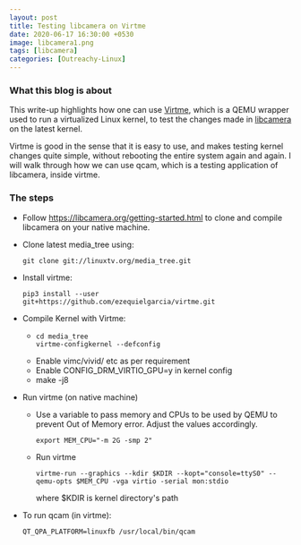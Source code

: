 ```yaml
---
layout: post
title: Testing libcamera on Virtme
date: 2020-06-17 16:30:00 +0530
image: libcamera1.png
tags: [libcamera]
categories: [Outreachy-Linux]
---
```

### What this blog is about

This write-up highlights how one can use [Virtme](https://github.com/amluto/virtme), which is a QEMU wrapper used to run a virtualized Linux kernel, to test the changes made in [libcamera](https://libcamera.org/index.html) on the latest kernel.

Virtme is good in the sense that it is easy to use, and makes testing kernel changes quite simple, without rebooting the entire system again and again. I will walk through how we can use qcam, which is a testing application of libcamera, inside virtme.

### The steps

- Follow <https://libcamera.org/getting-started.html> to clone and compile libcamera on your native machine.
- Clone latest media_tree using:
    ```
    git clone git://linuxtv.org/media_tree.git
    ```
- Install virtme:
    ```
    pip3 install --user git+https://github.com/ezequielgarcia/virtme.git
    ```
- Compile Kernel with Virtme:
  - ```
    cd media_tree
    virtme-configkernel --defconfig
    ```
  - Enable vimc/vivid/ etc as per requirement
  - Enable CONFIG_DRM_VIRTIO_GPU=y in kernel config
  - make -j8

- Run virtme (on native machine)
  - Use a variable to pass memory and CPUs to be used by QEMU to prevent Out of Memory error. Adjust the values accordingly.
    ```
    export MEM_CPU="-m 2G -smp 2"
    ```
  - Run virtme
    ```
    virtme-run --graphics --kdir $KDIR --kopt="console=ttyS0" --qemu-opts $MEM_CPU -vga virtio -serial mon:stdio
    ```
    where $KDIR is  kernel directory's path
- To run qcam (in virtme):
    ```
    QT_QPA_PLATFORM=linuxfb /usr/local/bin/qcam 
    ```

